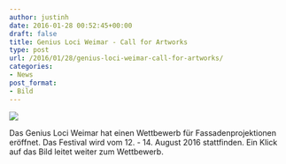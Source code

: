 ```yaml
---
author: justinh
date: 2016-01-28 00:52:45+00:00
draft: false
title: Genius Loci Weimar - Call for Artworks
type: post
url: /2016/01/28/genius-loci-weimar-call-for-artworks/
categories:
- News
post_format:
- Bild
---
```


[![](http://www.genius-loci-weimar.org/fileadmin/_processed_/csm_GLW2016_wettbewerb_web_679a1a3707.png)
](http://www.genius-loci-weimar.org/wettbewerb/)


Das Genius Loci Weimar hat einen Wettbewerb für Fassadenprojektionen eröffnet. Das Festival wird vom 12. - 14. August 2016 stattfinden. Ein Klick auf das Bild leitet weiter zum Wettbewerb.
